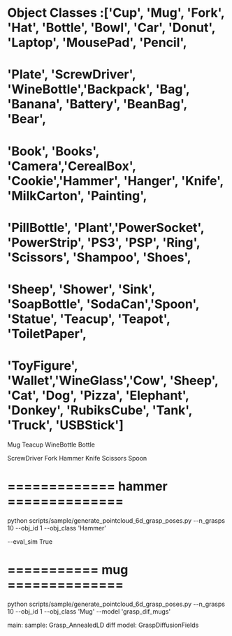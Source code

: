 
# Object Classes :['Cup', 'Mug', 'Fork', 'Hat', 'Bottle', 'Bowl', 'Car', 'Donut', 'Laptop', 'MousePad', 'Pencil',
# 'Plate', 'ScrewDriver', 'WineBottle','Backpack', 'Bag', 'Banana', 'Battery', 'BeanBag', 'Bear',
# 'Book', 'Books', 'Camera','CerealBox', 'Cookie','Hammer', 'Hanger', 'Knife', 'MilkCarton', 'Painting',
# 'PillBottle', 'Plant','PowerSocket', 'PowerStrip', 'PS3', 'PSP', 'Ring', 'Scissors', 'Shampoo', 'Shoes',
# 'Sheep', 'Shower', 'Sink', 'SoapBottle', 'SodaCan','Spoon', 'Statue', 'Teacup', 'Teapot', 'ToiletPaper',
# 'ToyFigure', 'Wallet','WineGlass','Cow', 'Sheep', 'Cat', 'Dog', 'Pizza', 'Elephant', 'Donkey', 'RubiksCube', 'Tank', 'Truck', 'USBStick']



Mug
Teacup
WineBottle
Bottle



ScrewDriver
Fork
Hammer
Knife
Scissors
Spoon



# ============= hammer ==============
python scripts/sample/generate_pointcloud_6d_grasp_poses.py --n_grasps 10 --obj_id 1 --obj_class 'Hammer' 


--eval_sim True

# =========== mug ==============
python scripts/sample/generate_pointcloud_6d_grasp_poses.py --n_grasps 10 --obj_id 1 --obj_class 'Mug' --model 'grasp_dif_mugs'





main: 
sample: Grasp_AnnealedLD
diff model: GraspDiffusionFields